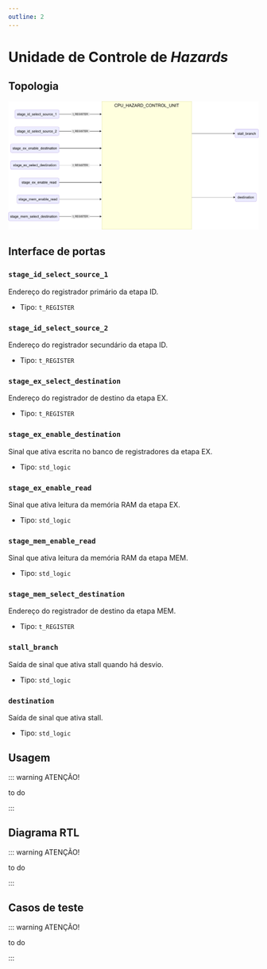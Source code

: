 ```yaml
---
outline: 2
---
```


# Unidade de Controle de _Hazards_

## Topologia

![alt text](/public/images/reference/report_components/cpu_hazard_control_unit.drawio.svg)

## Interface de portas

### `stage_id_select_source_1` <Badge type="success" text="INPUT" />

Endereço do registrador primário da etapa ID.

- Tipo: `t_REGISTER`

### `stage_id_select_source_2` <Badge type="success" text="INPUT" />

Endereço do registrador secundário da etapa ID.

- Tipo: `t_REGISTER`

### `stage_ex_select_destination` <Badge type="success" text="INPUT" />

Endereço do registrador de destino da etapa EX.

- Tipo: `t_REGISTER`

### `stage_ex_enable_destination` <Badge type="success" text="INPUT" />

Sinal que ativa escrita no banco de registradores da etapa EX.

- Tipo: `std_logic`

### `stage_ex_enable_read` <Badge type="success" text="INPUT" />

Sinal que ativa leitura da memória RAM da etapa EX.

- Tipo: `std_logic`

### `stage_mem_enable_read` <Badge type="success" text="INPUT" />

Sinal que ativa leitura da memória RAM da etapa MEM.

- Tipo: `std_logic`

### `stage_mem_select_destination` <Badge type="success" text="INPUT" />

Endereço do registrador de destino da etapa MEM.

- Tipo: `t_REGISTER`

### `stall_branch` <Badge type="danger" text="OUTPUT" />

Saída de sinal que ativa stall quando há desvio.

- Tipo: `std_logic`

### `destination` <Badge type="danger" text="OUTPUT" />

Saída de sinal que ativa stall.

- Tipo: `std_logic`

## Usagem

::: warning ATENÇÃO!

to do

:::

## Diagrama RTL

::: warning ATENÇÃO!

to do

:::

## Casos de teste

::: warning ATENÇÃO!

to do

:::
